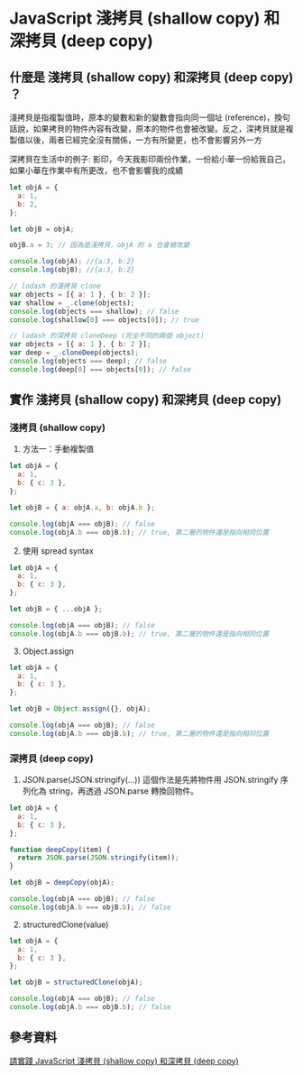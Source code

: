 # JavaScript 淺拷貝 (shallow copy) 和深拷貝 (deep copy)

## 什麼是 淺拷貝 (shallow copy) 和深拷貝 (deep copy) ？

淺拷貝是指複製值時，原本的變數和新的變數會指向同一個址 (reference)，換句話說，如果拷貝的物件內容有改變，原本的物件也會被改變。反之，深拷貝就是複製值以後，兩者已經完全沒有關係，一方有所變更，也不會影響另外一方

深拷貝在生活中的例子: 影印，今天我影印兩份作業，一份給小華一份給我自己，如果小華在作業中有所更改，也不會影響我的成績

```js
let objA = {
  a: 1,
  b: 2,
};

let objB = objA;

objB.a = 3; // 因為是淺拷貝，objA 的 a 也會被改變

console.log(objA); //{a:3, b:2}
console.log(objB); //{a:3, b:2}
```

```js
// lodash 的淺拷貝 clone
var objects = [{ a: 1 }, { b: 2 }];
var shallow = _.clone(objects);
console.log(objects === shallow); // false
console.log(shallow[0] === objects[0]); // true

// lodash 的深拷貝 cloneDeep (完全不同的兩個 object)
var objects = [{ a: 1 }, { b: 2 }];
var deep = _.cloneDeep(objects);
console.log(objects === deep); // false
console.log(deep[0] === objects[0]); // false
```

## 實作 淺拷貝 (shallow copy) 和深拷貝 (deep copy)

### **淺拷貝 (shallow copy)**

1. 方法一：手動複製值

```js
let objA = {
  a: 1,
  b: { c: 3 },
};

let objB = { a: objA.a, b: objA.b };

console.log(objA === objB); // false
console.log(objA.b === objB.b); // true, 第二層的物件還是指向相同位置
```

2. 使用 spread syntax

```js
let objA = {
  a: 1,
  b: { c: 3 },
};

let objB = { ...objA };

console.log(objA === objB); // false
console.log(objA.b === objB.b); // true, 第二層的物件還是指向相同位置
```

3. Object.assign

```js
let objA = {
  a: 1,
  b: { c: 3 },
};

let objB = Object.assign({}, objA);

console.log(objA === objB); // false
console.log(objA.b === objB.b); // true, 第二層的物件還是指向相同位置
```

### **深拷貝 (deep copy)**

1. JSON.parse(JSON.stringify(...))
這個作法是先將物件用 JSON.stringify 序列化為 string，再透過 JSON.parse 轉換回物件。

```js
let objA = {
  a: 1,
  b: { c: 3 },
};

function deepCopy(item) {
  return JSON.parse(JSON.stringify(item));
}

let objB = deepCopy(objA);

console.log(objA === objB); // false
console.log(objA.b === objB.b); // false
```

2. structuredClone(value)

```js
let objA = {
  a: 1,
  b: { c: 3 },
};

let objB = structuredClone(objA);

console.log(objA === objB); // false
console.log(objA.b === objB.b); // false
```
## 參考資料

[請實踐 JavaScript 淺拷貝 (shallow copy) 和深拷貝 (deep copy)](https://www.explainthis.io/zh-hant/interview-guides/javascript-whiteboard/shallow-copy-and-deep-copy)